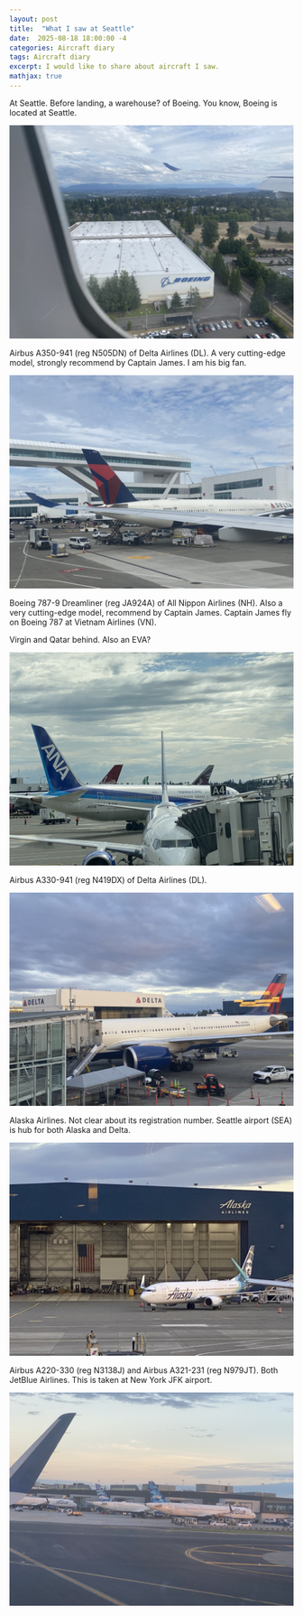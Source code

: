 ```yaml
---
layout: post
title:  "What I saw at Seattle"
date:  2025-08-18 18:00:00 -4
categories: Aircraft diary
tags: Aircraft diary
excerpt: I would like to share about aircraft I saw.
mathjax: true
---
```


At Seattle. Before landing, a warehouse? of Boeing. You know, Boeing is located at Seattle.

![img](/img/aircraft/IMG_3944.JPEG)

Airbus A350-941 (reg N505DN) of Delta Airlines (DL). A very cutting-edge model, strongly recommend by Captain James. I am his big fan. 

![img](/img/aircraft/IMG_3948.JPEG)

Boeing 787-9 Dreamliner (reg JA924A) of All Nippon Airlines (NH). Also a very cutting-edge model, recommend by Captain James. Captain James fly on Boeing 787 at Vietnam Airlines (VN).

Virgin and Qatar behind. Also an EVA?

![img](/img/aircraft/IMG_3961.JPEG)

Airbus A330-941 (reg N419DX) of Delta Airlines (DL).

![img](/img/aircraft/IMG_3975.JPEG)

Alaska Airlines. Not clear about its registration number. Seattle airport (SEA) is hub for both Alaska and Delta.

![img](/img/aircraft/IMG_3976.JPEG)

Airbus A220-330 (reg N3138J) and Airbus A321-231 (reg N979JT). Both JetBlue Airlines. This is taken at New York JFK airport.

![img](/img/aircraft/IMG_4025.JPEG)